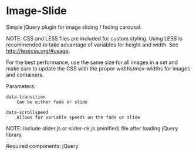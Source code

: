 Image-Slide
===========

Simple jQuery plugin for image sliding / fading carousal. 


NOTE:  CSS and LESS files are included for custom styling.  Using LESS is recommended to take advantage of variables for height and width.  See http://lesscss.org/#usage.  

For the best performance, use the same size for all images in a set and make sure to update the CSS with the proper widths/max-widths for images and containers.


Parameters: 

	data-transition
		Can be either fade or slide

	data-scrollspeed
		Allows for variable speeds on the fade or slide
	
	

NOTE:  Include slider.js or slider-ck.js (minified) file after loading jQuery library.


Required components:
jQuery
